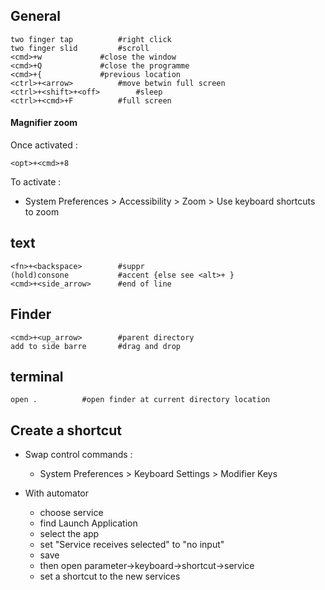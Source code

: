 
General
---
```
two finger tap			#right click
two finger slid			#scroll
<cmd>+w				#close the window
<cmd>+Q				#close the programme
<cmd>+{				#previous location
<ctrl>+<arrow>			#move betwin full screen
<ctrl>+<shift>+<off>		#sleep
<ctrl>+<cmd>+F			#full screen
```

#### Magnifier zoom 
Once activated :
```
<opt>+<cmd>+8        
```
To activate :
* System Preferences > Accessibility > Zoom > Use keyboard shortcuts to zoom


text
---
```
<fn>+<backspace>		#suppr
(hold)consone			#accent {else see <alt>+ }
<cmd>+<side_arrow>		#end of line
```

Finder
---
```
<cmd>+<up_arrow>		#parent directory
add to side barre		#drag and drop
```

terminal
---
```
open .			#open finder at current directory location
```
Create a shortcut
---
- Swap control commands :
  - System Preferences > Keyboard Settings > Modifier Keys 

- With automator
  - choose service
  - find Launch Application
  - select the app
  - set "Service receives selected" to "no input"
  - save
  - then open parameter->keyboard->shortcut->service
  - set a shortcut to the new services 

